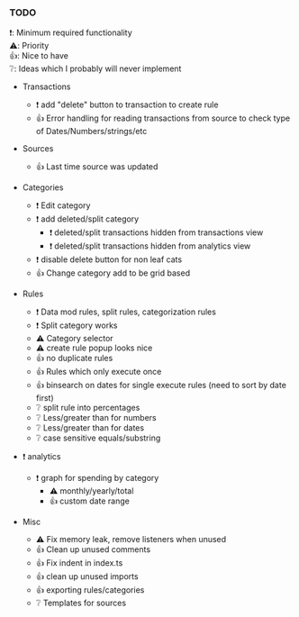 ### TODO
❗: Minimum required functionality  
⚠️: Priority  
👍: Nice to have  
❔: Ideas which I probably will never implement


- Transactions
    - ❗ add "delete" button to transaction to create rule
    - 👍 Error handling for reading transactions from source to check type of Dates/Numbers/strings/etc


- Sources
    - 👍 Last time source was updated


- Categories
    - ❗ Edit category
    - ❗ add deleted/split category
        - ❗ deleted/split transactions hidden from transactions view
        - ❗ deleted/split transactions hidden from analytics view
    - ❗ disable delete button for non leaf cats
    - 👍 Change category add to be grid based


- Rules
    - ❗ Data mod rules, split rules, categorization rules
    - ❗ Split category works
    - ⚠️ Category selector
    - ⚠️ create rule popup looks nice
    - 👍 no duplicate rules
    - 👍 Rules which only execute once
    - 👍 binsearch on dates for single execute rules (need to sort by date first)
    - ❔ split rule into percentages
    - ❔ Less/greater than for numbers
    - ❔ Less/greater than for dates
    - ❔ case sensitive equals/substring


- ❗ analytics
    - ❗ graph for spending by category
        - ⚠️ monthly/yearly/total
        - 👍 custom date range

- Misc
    - ⚠️ Fix memory leak, remove listeners when unused
    - 👍 Clean up unused comments
    - 👍 Fix indent in index.ts
    - 👍 clean up unused imports
    - 👍 exporting rules/categories
    - ❔ Templates for sources